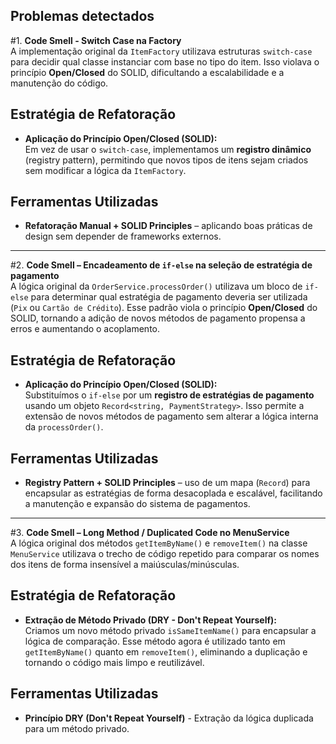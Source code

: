 ## Problemas detectados

#1. **Code Smell - Switch Case na Factory**  
   A implementação original da `ItemFactory` utilizava estruturas `switch-case` para decidir qual classe instanciar com base no tipo do item. Isso violava o princípio **Open/Closed** do SOLID, dificultando a escalabilidade e a manutenção do código.

## Estratégia de Refatoração

- **Aplicação do Princípio Open/Closed (SOLID):**  
  Em vez de usar o `switch-case`, implementamos um **registro dinâmico** (registry pattern), permitindo que novos tipos de itens sejam criados sem modificar a lógica da `ItemFactory`.

## Ferramentas Utilizadas

- **Refatoração Manual + SOLID Principles** – aplicando boas práticas de design sem depender de frameworks externos.

---
#2. **Code Smell – Encadeamento de `if-else` na seleção de estratégia de pagamento**  
   A lógica original da `OrderService.processOrder()` utilizava um bloco de `if-else` para determinar qual estratégia de pagamento deveria ser utilizada (`Pix` ou `Cartão de Crédito`). Esse padrão viola o princípio **Open/Closed** do SOLID, tornando a adição de novos métodos de pagamento propensa a erros e aumentando o acoplamento.

## Estratégia de Refatoração

- **Aplicação do Princípio Open/Closed (SOLID):**  
  Substituímos o `if-else` por um **registro de estratégias de pagamento** usando um objeto `Record<string, PaymentStrategy>`. Isso permite a extensão de novos métodos de pagamento sem alterar a lógica interna da `processOrder()`.

## Ferramentas Utilizadas

- **Registry Pattern + SOLID Principles** – uso de um mapa (`Record`) para encapsular as estratégias de forma desacoplada e escalável, facilitando a manutenção e expansão do sistema de pagamentos.

---
#3. **Code Smell – Long Method / Duplicated Code no MenuService**  
   A lógica original dos métodos `getItemByName()` e `removeItem()` na classe `MenuService` utilizava o trecho de código repetido para comparar os nomes dos itens de forma insensível a maiúsculas/minúsculas.

## Estratégia de Refatoração

- **Extração de Método Privado (DRY - Don't Repeat Yourself):**  
  Criamos um novo método privado `isSameItemName()` para encapsular a lógica de comparação. Esse método agora é utilizado tanto em `getItemByName()` quanto em `removeItem()`, eliminando a duplicação e tornando o código mais limpo e reutilizável.

## Ferramentas Utilizadas

- **Princípio DRY (Don't Repeat Yourself)** - Extração da lógica duplicada para um método privado.
